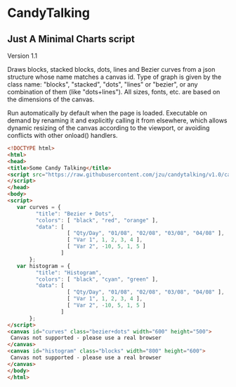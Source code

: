 CandyTalking
============

Just A Minimal Charts script
----------------------------

Version 1.1

Draws blocks, stacked blocks, dots, lines and Bezier curves
from a json structure whose name matches a canvas id. Type of graph is
given by the class name: "blocks", "stacked", "dots", "lines" or "bezier", 
or any combination of them (like "dots+lines"). All sizes, fonts, etc. are 
based on the dimensions of the canvas. 

Run automatically by default when the page is loaded. Executable on demand 
by renaming it and explicitly calling it from elsewhere, which allows 
dynamic resizing of the canvas according to the viewport, or avoiding 
conflicts with other onload() handlers.


```html
<!DOCTYPE html>
<html>
<head>
<title>Some Candy Talking</title>
<script src="https://raw.githubusercontent.com/jzu/candytalking/v1.0/candytalking.js">
</script>
</head>
<body>
<script>
   var curves = {
         "title": "Bezier + Dots",
         "colors": [ "black", "red", "orange" ],
         "data": [
                   [ "Qty/Day", "01/08", "02/08", "03/08", "04/08" ],
                   [ "Var 1", 1, 2, 3, 4 ],
                   [ "Var 2", -10, 5, 1, 5 ]
                 ]
       };
   var histogram = {
         "title": "Histogram",
         "colors": [ "black", "cyan", "green" ],
         "data": [
                   [ "Qty/Day", "01/08", "02/08", "03/08", "04/08" ],
                   [ "Var 1", 1, 2, 3, 4 ],
                   [ "Var 2", -10, 5, 1, 5 ]
                 ]
       };
</script>
<canvas id="curves" class="bezier+dots" width="600" height="500">
 Canvas not supported - please use a real browser
</canvas>
<canvas id="histogram" class="blocks" width="800" height="600">
 Canvas not supported - please use a real browser
</canvas>
</body>
</html>
```
